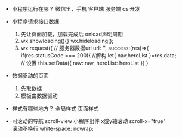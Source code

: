 - 小程序运行在哪？
  微信里，手机  客户端  服务端  cs 开发

- 小程序请求接口数据
  1. 先让页面加载，加载完成后 onload声明周期  
  2. wx.showloading(){}   wx.hideloading();
  2. wx.request({
      // 服务器数据url
      url: '',
      success:(res)=>{
        if(res.statusCode === 200){
          //解构
          let{ nav,heroList }=res.data;  
          // 设置
          this.setData({
            nav: nav,
            heroList: heroList
          })
        }
  
- 数据驱动的页面
  1. 先取数据
  2. 模板由数据驱动

- 样式有哪些地方？
  全局样式  页面样式

- 可滚动的导航
  scroll-view  小程序组件 
    x或y轴滚动 scroll-x="true"  
    滚动不换行 white-space: nowrap;
   